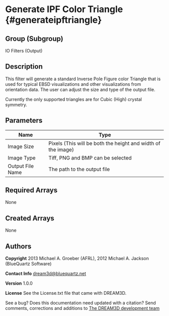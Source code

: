Generate IPF Color Triangle {#generateipftriangle}
=====

## Group (Subgroup) ##
IO Filters (Output)


## Description ##
This filter will generate a standard Inverse Pole Figure color Triangle that is used for typical EBSD visualizations and other visualizations from orientation data. The user can adjust the size and type of the output file.

Currently the only supported triangles are for Cubic (High) crystal symmetry.

## Parameters ##
| Name             | Type |
|------------------|------|
| Image Size | Pixels (This will be both the height and width of the image) |  
|  Image Type | Tiff, PNG and BMP can be selected |  
| Output File Name |  The path to the output file |


## Required Arrays ##

None

## Created Arrays ##

None

## Authors ##

**Copyright** 2013 Michael A. Groeber (AFRL), 2012 Michael A. Jackson (BlueQuartz Software)

**Contact Info** dream3d@bluequartz.net

**Version** 1.0.0

**License**  See the License.txt file that came with DREAM3D.



See a bug? Does this documentation need updated with a citation? Send comments, corrections and additions to [The DREAM3D development team](mailto:dream3d@bluequartz.net?subject=Documentation%20Correction)
